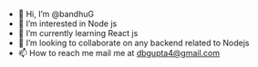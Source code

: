 - 👋 Hi, I’m @bandhuG
- 👀 I’m interested in Node js
- 🌱 I’m currently learning React js
- 💞️ I’m looking to collaborate on any backend related to Nodejs
- 📫 How to reach me mail me at dbgupta4@gmail.com

<!---
bandhuG/bandhuG is a ✨ special ✨ repository because its `README.md` (this file) appears on your GitHub profile.
You can click the Preview link to take a look at your changes.
--->
